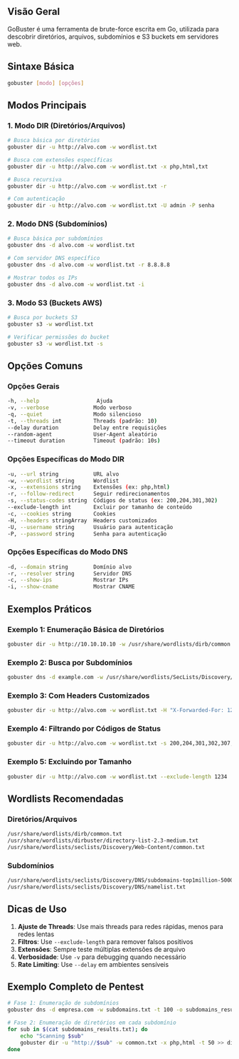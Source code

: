 ## Visão Geral
GoBuster é uma ferramenta de brute-force escrita em Go, utilizada para descobrir diretórios, arquivos, subdomínios e S3 buckets em servidores web.

## Sintaxe Básica
```bash
gobuster [modo] [opções]
```

## Modos Principais

### 1. Modo DIR (Diretórios/Arquivos)
```bash
# Busca básica por diretórios
gobuster dir -u http://alvo.com -w wordlist.txt

# Busca com extensões específicas
gobuster dir -u http://alvo.com -w wordlist.txt -x php,html,txt

# Busca recursiva
gobuster dir -u http://alvo.com -w wordlist.txt -r

# Com autenticação
gobuster dir -u http://alvo.com -w wordlist.txt -U admin -P senha
```

### 2. Modo DNS (Subdomínios)
```bash
# Busca básica por subdomínios
gobuster dns -d alvo.com -w wordlist.txt

# Com servidor DNS específico
gobuster dns -d alvo.com -w wordlist.txt -r 8.8.8.8

# Mostrar todos os IPs
gobuster dns -d alvo.com -w wordlist.txt -i
```

### 3. Modo S3 (Buckets AWS)
```bash
# Busca por buckets S3
gobuster s3 -w wordlist.txt

# Verificar permissões do bucket
gobuster s3 -w wordlist.txt -s
```

## Opções Comuns

### Opções Gerais
```bash
-h, --help                  Ajuda
-v, --verbose              Modo verboso
-q, --quiet                Modo silencioso
-t, --threads int          Threads (padrão: 10)
--delay duration           Delay entre requisições
--random-agent             User-Agent aleatório
--timeout duration         Timeout (padrão: 10s)
```

### Opções Específicas do Modo DIR
```bash
-u, --url string           URL alvo
-w, --wordlist string      Wordlist
-x, --extensions string    Extensões (ex: php,html)
-r, --follow-redirect      Seguir redirecionamentos
-s, --status-codes string  Códigos de status (ex: 200,204,301,302)
--exclude-length int       Excluir por tamanho de conteúdo
-c, --cookies string       Cookies
-H, --headers stringArray  Headers customizados
-U, --username string      Usuário para autenticação
-P, --password string      Senha para autenticação
```

### Opções Específicas do Modo DNS
```bash
-d, --domain string        Domínio alvo
-r, --resolver string      Servidor DNS
-c, --show-ips             Mostrar IPs
-i, --show-cname           Mostrar CNAME
```

## Exemplos Práticos

### Exemplo 1: Enumeração Básica de Diretórios
```bash
gobuster dir -u http://10.10.10.10 -w /usr/share/wordlists/dirb/common.txt -x php,txt,html -t 50
```

### Exemplo 2: Busca por Subdomínios
```bash
gobuster dns -d example.com -w /usr/share/wordlists/SecLists/Discovery/DNS/subdomains-top1million-5000.txt -t 100
```

### Exemplo 3: Com Headers Customizados
```bash
gobuster dir -u http://alvo.com -w wordlist.txt -H "X-Forwarded-For: 127.0.0.1" -H "User-Agent: Mozilla"
```

### Exemplo 4: Filtrando por Códigos de Status
```bash
gobuster dir -u http://alvo.com -w wordlist.txt -s 200,204,301,302,307,403
```

### Exemplo 5: Excluindo por Tamanho
```bash
gobuster dir -u http://alvo.com -w wordlist.txt --exclude-length 1234
```

## Wordlists Recomendadas

### Diretórios/Arquivos
```bash
/usr/share/wordlists/dirb/common.txt
/usr/share/wordlists/dirbuster/directory-list-2.3-medium.txt
/usr/share/wordlists/seclists/Discovery/Web-Content/common.txt
```

### Subdomínios
```bash
/usr/share/wordlists/seclists/Discovery/DNS/subdomains-top1million-5000.txt
/usr/share/wordlists/seclists/Discovery/DNS/namelist.txt
```

## Dicas de Uso

1. **Ajuste de Threads**: Use mais threads para redes rápidas, menos para redes lentas
2. **Filtros**: Use `--exclude-length` para remover falsos positivos
3. **Extensões**: Sempre teste múltiplas extensões de arquivo
4. **Verbosidade**: Use `-v` para debugging quando necessário
5. **Rate Limiting**: Use `--delay` em ambientes sensíveis

## Exemplo Completo de Pentest
```bash
# Fase 1: Enumeração de subdomínios
gobuster dns -d empresa.com -w subdomains.txt -t 100 -o subdomains_results.txt

# Fase 2: Enumeração de diretórios em cada subdomínio
for sub in $(cat subdomains_results.txt); do
    echo "Scanning $sub"
    gobuster dir -u "http://$sub" -w common.txt -x php,html -t 50 >> dir_results.txt
done
```
